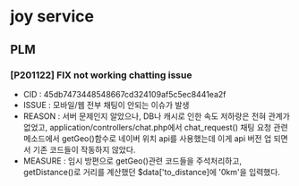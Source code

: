 # joy service

## PLM

### [P201122] FIX not working chatting issue

- CID : 45db7473448548667cd324109af5c5ec8441ea2f
- ISSUE : 모바일/웹 전부 채팅이 안되는 이슈가 발생
- REASON : 서버 문제인지 알았으나, DB나 캐시로 인한 속도 저하랑은 전혀 관계가 없었고,
  application/controllers/chat.php에서 chat_request() 채팅 요청 관련 메소드에서
  getGeo()함수로 네이버 위치 api를 사용했는데 이게 api 버전 업 되면서 기존 코드들이 작동하지 않았다.
- MEASURE : 임시 방편으로 getGeo()관련 코드들을 주석처리하고, getDistance()로 거리를 계산했던 $data['to_distance]에
  '0km'을 입력했다.
